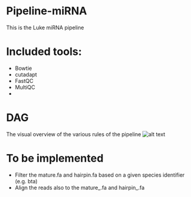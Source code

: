 # Pipeline-miRNA
This is the Luke miRNA pipeline

# Included tools:
 * Bowtie 
 * cutadapt
 * FastQC
 * MultiQC
 * 
# DAG
The visual overview of the various rules of the pipeline
![alt text](https://github.com/fischuu/Pipeline-miRNA/blob/main/workflow.png?raw=true)

# To be implemented
 * Filter the mature.fa and hairpin.fa based on a given species identifier (e.g. bta)
 * Align the reads also to the mature_<identifier>.fa and hairpin_<identifier>.fa 
